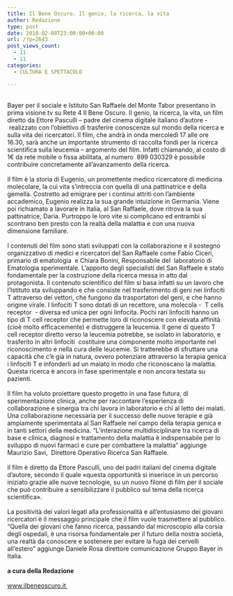 ```yaml
---
title: Il Bene Oscuro. Il genio, la ricerca, la vita
author: Redazione
type: post
date: 2010-02-08T23:00:00+00:00
url: /?p=2643
post_views_count:
  - 11
  - 11
categories:
  - CULTURA E SPETTACOLO

---
```

<div>
  &nbsp;
</div>

<div>
  Bayer per il sociale e Istituto San Raffaele del Monte Tabor presentano in prima visione tv su Rete 4 Il Bene Oscuro. Il genio, la ricerca, la vita, un film diretto da Ettore Pasculli &ndash; padre del cinema digitale italiano d&rsquo;autore &#45; &nbsp;realizzato con l&rsquo;obiettivo di trasferire conoscenze sul mondo della ricerca e sulla vita dei ricercatori. Il film, che andr&agrave; in onda mercoled&igrave; 17 alle ore 16.30, sar&agrave; anche un importante strumento di raccolta fondi per la ricerca scientifica sulla leucemia &ndash; argomento del film. Infatti chiamando, al costo di 1&euro; da rete mobile o fissa abilitata, al numero &nbsp;899 030329 &egrave; possibile contribuire concretamente all&rsquo;avanzamento della ricerca.&nbsp;
</div>

<div>
  &nbsp;
</div>

<div>
  Il film &egrave; la storia di Eugenio, un promettente medico ricercatore di medicina molecolare, la cui vita s&rsquo;intreccia con quella di una pattinatrice e della gemella. Costretto ad emigrare per i continui attriti con l&rsquo;ambiente accademico, Eugenio realizza la sua grande intuizione in Germania. Viene poi richiamato a lavorare in Italia, al San Raffaele, dove ritrova la sua pattinatrice, Daria. Purtroppo le loro vite si complicano ed entrambi si scontrano ben presto con la realt&agrave; della malattia e con una nuova dimensione familiare.&nbsp;
</div>

<div>
  &nbsp;
</div>

<div>
  I contenuti del film sono stati sviluppati con la collaborazione e il sostegno organizzativo di medici e ricercatori del San Raffaele come Fabio Ciceri, primario di ematologia &nbsp;e Chiara Bonini, Responsabile del &nbsp;laboratorio di Ematologia sperimentale. L&rsquo;apporto degli specialisti del San Raffaele &egrave; stato fondamentale per la costruzione della ricerca messa in atto dal protagonista. Il contenuto scientifico del film si basa infatti su un lavoro che l&rsquo;Istituto sta sviluppando e che consiste nel trasferimento di geni nei linfociti T attraverso dei vettori, che fungono da trasportatori del geni, e che hanno origine virale. I linfociti T sono dotati di un recettore, una molecola &#45; &nbsp;T cells receptor &nbsp;&#45; diversa ed unica per ogni linfocita. Pochi rari linfociti hanno un tipo di T cell receptor che permette loro di riconoscere con elevata affinit&agrave; (cio&egrave; molto efficacemente) e distruggere la leucemia. Il gene di questo T cell receptor diretto verso la leucemia potrebbe, se isolato in laboratorio, e trasferito in altri linfociti &nbsp;costituire una componente molto importante nel riconoscimento e nella cura delle leucemie. Si tratterebbe di sfruttare una capacit&agrave; che c&rsquo;&egrave; gi&agrave; in natura, ovvero potenziare attraverso la terapia genica i linfociti T e infonderli ad un malato in modo che riconoscano la malattia. Questa ricerca &egrave; ancora in fase sperimentale e non ancora testata su pazienti.&nbsp;
</div>

<div>
  &nbsp;
</div>

<div>
  Il film ha voluto proiettare questo progetto in una fase futura, di sperimentazione clinica, anche per raccontare l&rsquo;esperienza di collaborazione e sinergia tra chi lavora in laboratorio e chi al letto dei malati. Una collaborazione necessaria per il successo delle nuove terapie e gi&agrave; ampiamente sperimentata al San Raffaele nel campo della terapia genica e in tanti settori della medicina. &ldquo;L&rsquo;interazione multidisciplinare tra ricerca di base e clinica, diagnosi e trattamento della malattia &egrave; indispensabile per lo sviluppo di nuovi farmaci e cure per combattere la malattia&rdquo; aggiunge Maurizio Savi, &nbsp;Direttore Operativo Ricerca San Raffaele.&nbsp;
</div>

<div>
  &nbsp;
</div>

<div>
  Il film &egrave; diretto da Ettore Pasculli, uno dei padri italiani del cinema digitale d&rsquo;autore, secondo il quale &laquo;questa opportunit&agrave; si inserisce in un percorso iniziato grazie alle nuove tecnologie, su un nuovo filone di film per il sociale che pu&ograve; contribuire a sensibilizzare il pubblico sul tema della ricerca scientifica&raquo;.&nbsp;
</div>

<div>
  &nbsp;
</div>

<div>
  La positivit&agrave; dei valori legati alla professionalit&agrave; e all&rsquo;entusiasmo dei giovani ricercatori &egrave; il messaggio principale che il film vuole trasmettere al pubblico. &ldquo;Quella dei giovani che fanno ricerca, passando dal microscopio alla corsia degli ospedali, &egrave; una risorsa fondamentale per il futuro della nostra societ&agrave;, una realt&agrave; da conoscere e sostenere per evitare la fuga dei cervelli all&rsquo;estero&rdquo; aggiunge Daniele Rosa direttore comunicazione Gruppo Bayer in Italia.&nbsp;
</div>

<div>
  &nbsp;
</div>

<div>
  <strong>a cura della Redazione</strong>
</div>

<div>
  &nbsp;
</div>

<div>
  <a href="https://www.ilbeneoscuro.it ">www.ilbeneoscuro.it&nbsp;</a>
</div>